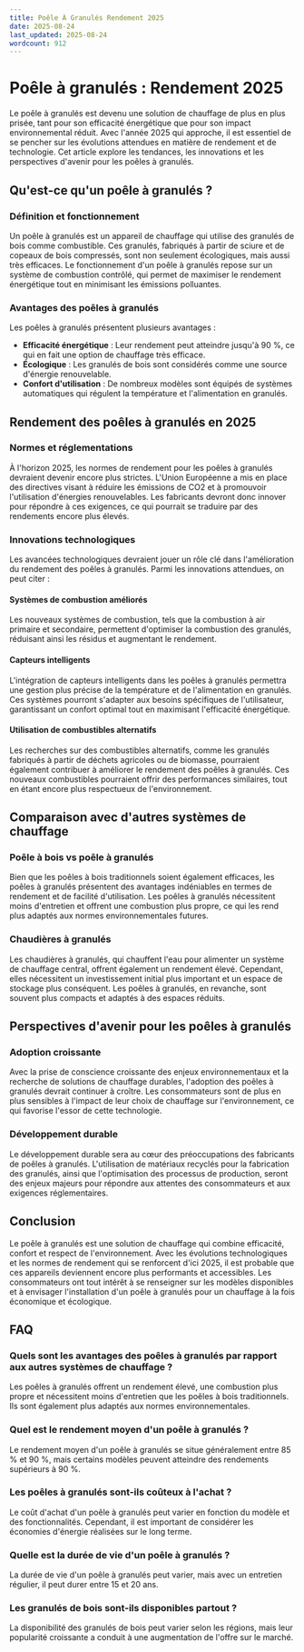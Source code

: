 ```yaml
---
title: Poêle À Granulés Rendement 2025
date: 2025-08-24
last_updated: 2025-08-24
wordcount: 912
---
```


# Poêle à granulés : Rendement 2025

Le poêle à granulés est devenu une solution de chauffage de plus en plus prisée, tant pour son efficacité énergétique que pour son impact environnemental réduit. Avec l'année 2025 qui approche, il est essentiel de se pencher sur les évolutions attendues en matière de rendement et de technologie. Cet article explore les tendances, les innovations et les perspectives d'avenir pour les poêles à granulés.

## Qu'est-ce qu'un poêle à granulés ?

### Définition et fonctionnement

Un poêle à granulés est un appareil de chauffage qui utilise des granulés de bois comme combustible. Ces granulés, fabriqués à partir de sciure et de copeaux de bois compressés, sont non seulement écologiques, mais aussi très efficaces. Le fonctionnement d'un poêle à granulés repose sur un système de combustion contrôlé, qui permet de maximiser le rendement énergétique tout en minimisant les émissions polluantes.

### Avantages des poêles à granulés

Les poêles à granulés présentent plusieurs avantages :
- **Efficacité énergétique** : Leur rendement peut atteindre jusqu'à 90 %, ce qui en fait une option de chauffage très efficace.
- **Écologique** : Les granulés de bois sont considérés comme une source d'énergie renouvelable.
- **Confort d'utilisation** : De nombreux modèles sont équipés de systèmes automatiques qui régulent la température et l'alimentation en granulés.

## Rendement des poêles à granulés en 2025

### Normes et réglementations

À l'horizon 2025, les normes de rendement pour les poêles à granulés devraient devenir encore plus strictes. L'Union Européenne a mis en place des directives visant à réduire les émissions de CO2 et à promouvoir l'utilisation d'énergies renouvelables. Les fabricants devront donc innover pour répondre à ces exigences, ce qui pourrait se traduire par des rendements encore plus élevés.

### Innovations technologiques

Les avancées technologiques devraient jouer un rôle clé dans l'amélioration du rendement des poêles à granulés. Parmi les innovations attendues, on peut citer :

#### Systèmes de combustion améliorés

Les nouveaux systèmes de combustion, tels que la combustion à air primaire et secondaire, permettent d'optimiser la combustion des granulés, réduisant ainsi les résidus et augmentant le rendement.

#### Capteurs intelligents

L'intégration de capteurs intelligents dans les poêles à granulés permettra une gestion plus précise de la température et de l'alimentation en granulés. Ces systèmes pourront s'adapter aux besoins spécifiques de l'utilisateur, garantissant un confort optimal tout en maximisant l'efficacité énergétique.

#### Utilisation de combustibles alternatifs

Les recherches sur des combustibles alternatifs, comme les granulés fabriqués à partir de déchets agricoles ou de biomasse, pourraient également contribuer à améliorer le rendement des poêles à granulés. Ces nouveaux combustibles pourraient offrir des performances similaires, tout en étant encore plus respectueux de l'environnement.

## Comparaison avec d'autres systèmes de chauffage

### Poêle à bois vs poêle à granulés

Bien que les poêles à bois traditionnels soient également efficaces, les poêles à granulés présentent des avantages indéniables en termes de rendement et de facilité d'utilisation. Les poêles à granulés nécessitent moins d'entretien et offrent une combustion plus propre, ce qui les rend plus adaptés aux normes environnementales futures.

### Chaudières à granulés

Les chaudières à granulés, qui chauffent l'eau pour alimenter un système de chauffage central, offrent également un rendement élevé. Cependant, elles nécessitent un investissement initial plus important et un espace de stockage plus conséquent. Les poêles à granulés, en revanche, sont souvent plus compacts et adaptés à des espaces réduits.

## Perspectives d'avenir pour les poêles à granulés

### Adoption croissante

Avec la prise de conscience croissante des enjeux environnementaux et la recherche de solutions de chauffage durables, l'adoption des poêles à granulés devrait continuer à croître. Les consommateurs sont de plus en plus sensibles à l'impact de leur choix de chauffage sur l'environnement, ce qui favorise l'essor de cette technologie.

### Développement durable

Le développement durable sera au cœur des préoccupations des fabricants de poêles à granulés. L'utilisation de matériaux recyclés pour la fabrication des granulés, ainsi que l'optimisation des processus de production, seront des enjeux majeurs pour répondre aux attentes des consommateurs et aux exigences réglementaires.

## Conclusion

Le poêle à granulés est une solution de chauffage qui combine efficacité, confort et respect de l'environnement. Avec les évolutions technologiques et les normes de rendement qui se renforcent d'ici 2025, il est probable que ces appareils deviennent encore plus performants et accessibles. Les consommateurs ont tout intérêt à se renseigner sur les modèles disponibles et à envisager l'installation d'un poêle à granulés pour un chauffage à la fois économique et écologique.

## FAQ

### Quels sont les avantages des poêles à granulés par rapport aux autres systèmes de chauffage ?

Les poêles à granulés offrent un rendement élevé, une combustion plus propre et nécessitent moins d'entretien que les poêles à bois traditionnels. Ils sont également plus adaptés aux normes environnementales.

### Quel est le rendement moyen d'un poêle à granulés ?

Le rendement moyen d'un poêle à granulés se situe généralement entre 85 % et 90 %, mais certains modèles peuvent atteindre des rendements supérieurs à 90 %.

### Les poêles à granulés sont-ils coûteux à l'achat ?

Le coût d'achat d'un poêle à granulés peut varier en fonction du modèle et des fonctionnalités. Cependant, il est important de considérer les économies d'énergie réalisées sur le long terme.

### Quelle est la durée de vie d'un poêle à granulés ?

La durée de vie d'un poêle à granulés peut varier, mais avec un entretien régulier, il peut durer entre 15 et 20 ans.

### Les granulés de bois sont-ils disponibles partout ?

La disponibilité des granulés de bois peut varier selon les régions, mais leur popularité croissante a conduit à une augmentation de l'offre sur le marché.
